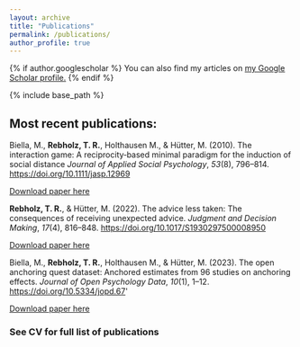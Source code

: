 ```yaml
---
layout: archive
title: "Publications"
permalink: /publications/
author_profile: true
---
```


{% if author.googlescholar %}
  You can also find my articles on <u><a href="{{author.googlescholar}}">my Google Scholar profile</a>.</u>
{% endif %}

{% include base_path %}

## Most recent publications:

Biella, M., <b>Rebholz, T. R.</b>, Holthausen M., & Hütter, M. (2010). The interaction game: A reciprocity‐based minimal paradigm for the induction of social distance <i>Journal of Applied Social Psychology</i>, <i>53</i>(8), 796–814. https://doi.org/10.1111/jasp.12969

[Download paper here](https://onlinelibrary.wiley.com/doi/epdf/10.1111/jasp.12969)

<b>Rebholz, T. R.</b>, & Hütter, M. (2022). The advice less taken: The consequences of receiving unexpected advice. <i>Judgment and Decision Making</i>, <i>17</i>(4), 816–848. https://doi.org/10.1017/S1930297500008950

[Download paper here](https://www.cambridge.org/core/services/aop-cambridge-core/content/view/F50E07AA9C120A295D42736A184331B4/S1930297500008950a.pdf/the-advice-less-taken-the-consequences-of-receiving-unexpected-advice.pdf)

Biella, M., <b>Rebholz, T. R.</b>, Holthausen M., & Hütter, M. (2023). The open anchoring quest dataset: Anchored estimates from 96 studies on anchoring effects. <i>Journal of Open Psychology Data</i>, <i>10</i>(1), 1–12. https://doi.org/10.5334/jopd.67'

[Download paper here](https://reff.f.bg.ac.rs/bitstream/handle/123456789/3866/bitstream_9134.pdf?sequence=1&isAllowed=y)

<!-- Auto-embedding of elements from _publications folder
{% for post in site.publications reversed %}
  {% include archive-single.html %}
{% endfor %}
-->

<h3>See CV for full list of publications</h3>
